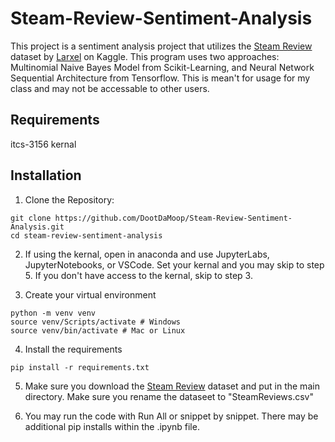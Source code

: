 # Steam-Review-Sentiment-Analysis
This project is a sentiment analysis project that utilizes the [Steam Review](https://www.kaggle.com/datasets/andrewmvd/steam-reviews/data) dataset by [Larxel](https://www.kaggle.com/andrewmvd) on Kaggle. This program uses two approaches: Multinomial Naive Bayes Model from Scikit-Learning, and Neural Network Sequential Architecture from Tensorflow. This is mean't for usage for my class and may not be accessable to other users.

## Requirements
itcs-3156 kernal

## Installation
1. Clone the Repository:
```
git clone https://github.com/DootDaMoop/Steam-Review-Sentiment-Analysis.git
cd steam-review-sentiment-analysis
```
2. If using the kernal, open in anaconda and use JupyterLabs, JupyterNotebooks, or VSCode. Set your kernal and you may skip to step 5. If you don't have access to the kernal, skip to step 3.

3. Create your virtual environment
```
python -m venv venv
source venv/Scripts/activate # Windows
source venv/bin/activate # Mac or Linux
```

4. Install the requirements
```
pip install -r requirements.txt
```

5. Make sure you download the [Steam Review](https://www.kaggle.com/datasets/andrewmvd/steam-reviews/data) dataset and put in the main directory. Make sure you rename the dataseet to "SteamReviews.csv"

6. You may run the code with Run All or snippet by snippet. There may be additional pip installs within the .ipynb file.